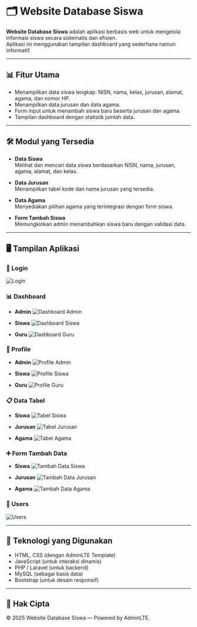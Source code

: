 # 🗂️ Website Database Siswa

**Website Database Siswa** adalah aplikasi berbasis web untuk mengelola informasi siswa secara sistematis dan efisien.  
Aplikasi ini menggunakan tampilan dashboard yang sederhana namun informatif.

---

## 📊 Fitur Utama

- Menampilkan data siswa lengkap: NISN, nama, kelas, jurusan, alamat, agama, dan nomor HP.
- Menampilkan data jurusan dan data agama.
- Form input untuk menambah siswa baru beserta jurusan dan agama.
- Tampilan dashboard dengan statistik jumlah data.

---

## 🛠️ Modul yang Tersedia

- **Data Siswa**  
  Melihat dan mencari data siswa berdasarkan NISN, nama, jurusan, agama, alamat, dan kelas.

- **Data Jurusan**  
  Menampilkan tabel kode dan nama jurusan yang tersedia.

- **Data Agama**  
  Menyediakan pilihan agama yang terintegrasi dengan form siswa.

- **Form Tambah Siswa**  
  Memungkinkan admin menambahkan siswa baru dengan validasi data.

---

## 🖥️ Tampilan Aplikasi

### 🔐 Login
![Login](https://github.com/user-attachments/assets/fdf7d14f-cd8a-4904-8fd8-cca7a72a7447)

### 📊 Dashboard

- **Admin**
  ![Dashboard Admin](https://github.com/user-attachments/assets/37cf8df3-6b43-416f-90da-23d6d0d8c2f6)

- **Siswa**
  ![Dashboard Siswa](https://github.com/user-attachments/assets/c595ca2d-585e-49c8-a017-7a7d42fea45b)

- **Guru**
  ![Dashboard Guru](https://github.com/user-attachments/assets/ed93068f-9b2d-418d-9451-7b2b4bfeeda9)

### 👤 Profile

- **Admin**
  ![Profile Admin](https://github.com/user-attachments/assets/925f69f7-b11d-4cc2-a985-6fb5993e41e4)

- **Siswa**
  ![Profile Siswa](https://github.com/user-attachments/assets/9b4cf5f9-a584-46f4-9460-1d27528676a0)

- **Guru**
  ![Profile Guru](https://github.com/user-attachments/assets/9e535de3-8099-4f96-9696-a06568f62fcc)

### 📋 Data Tabel

- **Siswa**
  ![Tabel Siswa](https://github.com/user-attachments/assets/42c46551-9c84-4006-9bf0-43c73314bfbb)

- **Jurusan**
  ![Tabel Jurusan](https://github.com/user-attachments/assets/6f383e6b-1b32-4d8c-aa72-9c3b7fc73200)

- **Agama**
  ![Tabel Agama](https://github.com/user-attachments/assets/0347fed9-6d7d-4a8f-8c3a-61bd228e932e)

### ➕ Form Tambah Data

- **Siswa**
  ![Tambah Data Siswa](https://github.com/user-attachments/assets/5704ad11-5e5a-4b73-ba22-697be6fa1419)

- **Jurusan**
  ![Tambah Data Jurusan](https://github.com/user-attachments/assets/ac37689d-fa52-4d5b-98ba-c16644656548)

- **Agama**
  ![Tambah Data Agama](https://github.com/user-attachments/assets/e2d48aa8-de2b-4fd8-95e7-faeec21ba5c8)

### 👥 Users
![Users](https://github.com/user-attachments/assets/1c544baf-5bad-4670-832c-280081f92f50)

---

## 📁 Teknologi yang Digunakan

- HTML, CSS (dengan AdminLTE Template)
- JavaScript (untuk interaksi dinamis)
- PHP / Laravel (untuk backend)
- MySQL (sebagai basis data)
- Bootstrap (untuk desain responsif)

---

## 🧾 Hak Cipta

© 2025 Website Database Siswa — Powered by AdminLTE.
